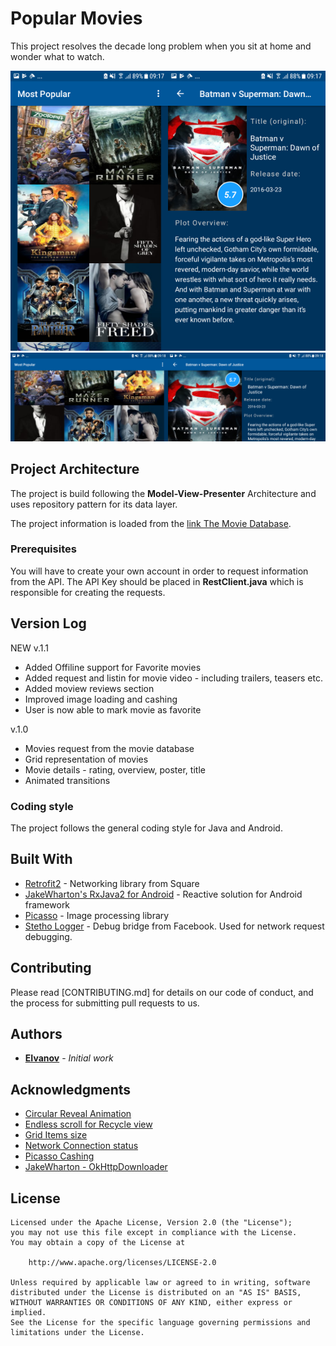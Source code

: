 # Popular Movies

This project resolves the decade long problem when you sit at home and wonder what to watch. 


<img src="screens/Screen-MovieCollection-port.png" width="50%" height="50%"><img src="screens/Screen-MovieDetails_port.png" width="50%" height="50%"><img src="screens/Screen-collection-land.png" width="50%" height="50%"><img src="screens/Screen-Details-land.png" width="50%" height="50%">

## Project Architecture

The project is build following the **Model-View-Presenter** Architecture and uses repository pattern for its data layer.

The project information is loaded from the [link The Movie Database](https://www.themoviedb.org/documentation/api?language=en).

### Prerequisites

You will have to create your own account in order to request information from the API.
The API Key should be placed in **RestClient.java** which is responsible for creating the requests.

## Version Log
NEW v.1.1
- Added Offiline support for Favorite movies
- Added request and listin for movie video - including trailers, teasers etc.
- Added moview reviews section
- Improved image loading and cashing
- User is now able to mark movie as favorite

v.1.0
- Movies request from the movie database
- Grid representation of movies
- Movie details - rating, overview, poster, title
- Animated transitions


### Coding style 
The project follows the general coding style for Java and Android.


## Built With

* [Retrofit2](http://square.github.io/retrofit/) - Networking library from Square
* [JakeWharton's RxJava2 for Android](https://github.com/ReactiveX/RxAndroid) - Reactive solution for Android framework
* [Picasso](http://square.github.io/picasso/) - Image processing library
* [Stetho Logger](http://facebook.github.io/stetho/) - Debug bridge from Facebook. Used for network request debugging.

## Contributing

Please read [CONTRIBUTING.md] for details on our code of conduct, and the process for submitting pull requests to us.

## Authors

* **[EIvanov](https://github.com/MobileEIvanov)** - *Initial work*

## Acknowledgments

* [Circular Reveal Animation](https://stackoverflow.com/questions/41132475/translation-animation-starts-off-screen-instead-of-where-it-belongs) 
* [Endless scroll for Recycle view](https://stackoverflow.com/questions/35673854/how-to-implement-infinite-scroll-in-gridlayout-recylcerview)
* [Grid Items size](https://stackoverflow.com/questions/33575731/gridlayoutmanager-how-to-auto-fit-columns)
* [Network Connection status](https://stackoverflow.com/questions/4238921/detect-whether-there-is-an-internet-connection-available-on-android)
* [Picasso Cashing](https://stackoverflow.com/questions/23978828/how-do-i-use-disk-caching-in-picasso)
* [JakeWharton - OkHttpDownloader](https://github.com/JakeWharton/picasso2-okhttp3-downloader)

## License

    Licensed under the Apache License, Version 2.0 (the "License");
    you may not use this file except in compliance with the License.
    You may obtain a copy of the License at

        http://www.apache.org/licenses/LICENSE-2.0

    Unless required by applicable law or agreed to in writing, software
    distributed under the License is distributed on an "AS IS" BASIS,
    WITHOUT WARRANTIES OR CONDITIONS OF ANY KIND, either express or implied.
    See the License for the specific language governing permissions and
    limitations under the License.


